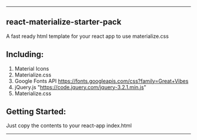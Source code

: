 _________________________________________________________________________________
react-materialize-starter-pack
------------------------------
A fast ready html template for your react app to use materialize.css

Including:
----------
1. Material Icons
2. Materialize.css
3. Google Fonts API https://fonts.googleapis.com/css?family=Great+Vibes
4. jQuery.js "https://code.jquery.com/jquery-3.2.1.min.js"
5. Materialize.css

Getting Started:
---------------
Just copy the contents to your react-app index.html 
___________________________________________________________________________________
